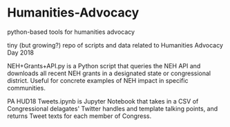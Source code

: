 # Humanities-Advocacy
python-based tools for humanities advocacy

tiny (but growing?) repo of scripts and data related to Humanities Advocacy Day 2018

NEH+Grants+API.py is a Python script that queries the NEH API and downloads all recent NEH grants in a designated state or congressional district.  Useful for concrete examples of NEH impact in specific communities.  

PA HUD18 Tweets.ipynb is Jupyter Notebook that takes in a CSV of Congressional delagates' Twitter handles and template talking points, and returns Tweet texts for each member of Congress.  
